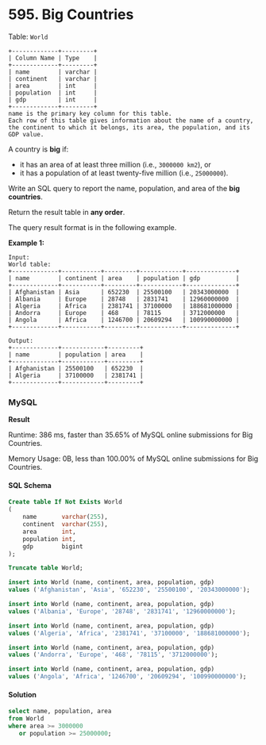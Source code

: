 # 595. Big Countries

Table: `World`

```
+-------------+---------+
| Column Name | Type    |
+-------------+---------+
| name        | varchar |
| continent   | varchar |
| area        | int     |
| population  | int     |
| gdp         | int     |
+-------------+---------+
name is the primary key column for this table.
Each row of this table gives information about the name of a country, the continent to which it belongs, its area, the population, and its GDP value.
```

A country is **big** if:

* it has an area of at least three million (i.e., `3000000 km2`), or
* it has a population of at least twenty-five million (i.e., `25000000`).

Write an SQL query to report the name, population, and area of the **big countries**.

Return the result table in **any order**.

The query result format is in the following example.

**Example 1:**

```
Input: 
World table:
+-------------+-----------+---------+------------+--------------+
| name        | continent | area    | population | gdp          |
+-------------+-----------+---------+------------+--------------+
| Afghanistan | Asia      | 652230  | 25500100   | 20343000000  |
| Albania     | Europe    | 28748   | 2831741    | 12960000000  |
| Algeria     | Africa    | 2381741 | 37100000   | 188681000000 |
| Andorra     | Europe    | 468     | 78115      | 3712000000   |
| Angola      | Africa    | 1246700 | 20609294   | 100990000000 |
+-------------+-----------+---------+------------+--------------+

Output:
+-------------+------------+---------+
| name        | population | area    |
+-------------+------------+---------+
| Afghanistan | 25500100   | 652230  |
| Algeria     | 37100000   | 2381741 |
+-------------+------------+---------+
```

### MySQL

**Result**

Runtime: 386 ms, faster than 35.65% of MySQL online submissions for Big Countries.

Memory Usage: 0B, less than 100.00% of MySQL online submissions for Big Countries.

#### SQL Schema

```sql
Create table If Not Exists World
(
    name       varchar(255),
    continent  varchar(255),
    area       int,
    population int,
    gdp        bigint
);

Truncate table World;

insert into World (name, continent, area, population, gdp)
values ('Afghanistan', 'Asia', '652230', '25500100', '20343000000');

insert into World (name, continent, area, population, gdp)
values ('Albania', 'Europe', '28748', '2831741', '12960000000');

insert into World (name, continent, area, population, gdp)
values ('Algeria', 'Africa', '2381741', '37100000', '188681000000');

insert into World (name, continent, area, population, gdp)
values ('Andorra', 'Europe', '468', '78115', '3712000000');

insert into World (name, continent, area, population, gdp)
values ('Angola', 'Africa', '1246700', '20609294', '100990000000');
```

#### Solution

```sql
select name, population, area
from World
where area >= 3000000
   or population >= 25000000;
```
